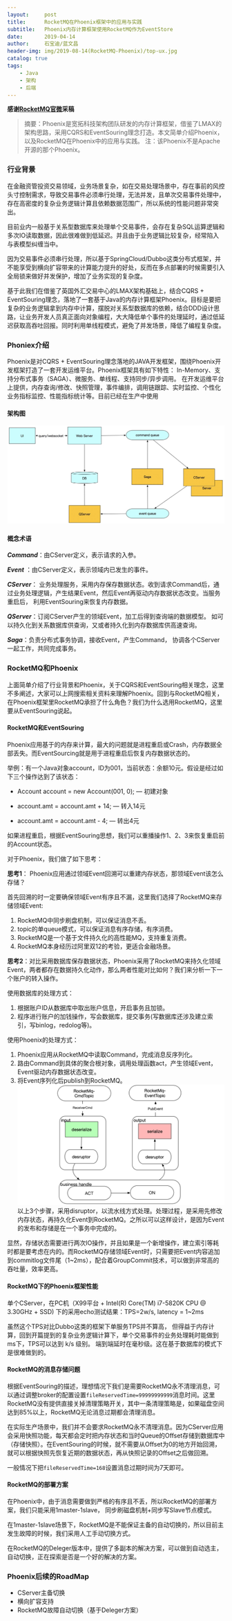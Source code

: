 ```yaml
---
layout:     post
title:      RocketMQ在Phoenix框架中的应用与实践
subtitle:   Phoenix内存计算框架使用RocketMQ作为EventStore
date:       2019-04-14
author:     石宝迪/蓝文昌
header-img: img/2019-08-14(RocketMQ-Phoenix)/top-ux.jpg
catalog: true 						
tags:								
    - Java
    - 架构
    - 后端
---
```

**感谢[RocketMQ官微](https://mp.weixin.qq.com/s?__biz=MzIxODM2NTQ3OQ==&mid=2247484214&idx=1&sn=d17f889cd8ddefe65fb4dae8e95c1354&chksm=97eae87ea09d6168a3a13ea4266e2c0a9cbf0c4d2d67cb16a83a822e9f6b8f8281be1c23ff8c&scene=27#wechat_redirect)采稿**
>摘要：Phoenix是宽拓科技架构团队研发的内存计算框架，借鉴了LMAX的架构思路，采用CQRS和EventSouring理念打造。本文简单介绍Phoenix，以及RocketMQ在Phoenix中的应用与实践。
注：该Phoenix不是Apache开源的那个Phoenix。

### 行业背景
在金融资管投资交易领域，业务场景复杂，如在交易处理场景中，存在事前的风控头寸控制需求，导致交易事件必须串行处理，无法并发，且单次交易事件处理中，存在高密度的复杂业务逻辑计算且依赖数据范围广，所以系统的性能问题非常突出。

目前业内一般基于关系型数据库来处理单个交易事件，会存在复杂SQL运算逻辑和多次IO读取数据，因此很难做到低延迟。并且由于业务逻辑比较复杂，经常陷入与表模型纠缠当中。

因为交易事件必须串行处理，所以基于SpringCloud/Dubbo这类分布式框架，并不能享受到横向扩容带来的计算能力提升的好处，反而在多点部署的时候需要引入全局锁来做好并发保护，增加了业务实现的复杂度。

基于此我们在借鉴了英国外汇交易中心的LMAX架构基础上，结合CQRS + EventSouring理念，落地了一套基于Java的内存计算框架Phoenix。目标是要把复杂的业务逻辑拿到内存中计算，摆脱对关系型数据库的依赖，结合DDD设计思路，让业务开发人员真正面向对象编程，大大降低单个事件的处理延时，通过低延迟获取高吞吐回报。同时利用单线程模式，避免了并发场景，降低了编程复杂度。


### Phoniex介绍
Phoenix是对CQRS + EventSouring理念落地的JAVA开发框架，围绕Phoenix开发框架打造了一套开发运维平台。Phoenix框架具有如下特性： ln-Memory、支持分布式事务（SAGA）、微服务、单线程、支持同步/异步调用。 在开发运维平台上提供，内存查询/修改、快照管理，事件编排，调用链跟踪、实时监控、个性化业务指标监控、性能指标统计等。目前已经在生产中使用


#### 架构图
![image-phoenix](/img/2019-08-14(RocketMQ-Phoenix)/phoenix.jpg)

#### 概念术语

***Command***：由CServer定义，表示请求的入参。

***Event*** ：由CServer定义，表示领域内已发生的事件。

***CServer***： 业务处理服务，采用内存保存数据状态。收到请求Command后，通过业务处理逻辑，产⽣结果Event，然后Event再驱动内存数据状态改变。当服务重启后， 利用EventSouring来恢复内存数据。

***QServer***：订阅CServer产生的领域Event，加工后得到查询端的数据模型。 如可以持久化到关系数据库供查询，又或者持久化到内存数据库供高速查询。

***Saga***：负责分布式事务协调，接收Event，产生Command， 协调各个CServer一起工作，共同完成事务。

### RocketMQ和Phoenix

​上面简单介绍了行业背景和Phoenix，关于CQRS和EventSouring相关理念，这里不多阐述，大家可以上网搜索相关资料来理解Phoenix。回到与RocketMQ相关，在Phoenix框架里RocketMQ承担了什么角色？我们为什么选用RocketMQ，这里要从EventSouring说起。

#### RocketMQ和EventSouring
​Phoenix应用基于的内存来计算，最大的问题就是进程重启或Crash，内存数据全部丢失。而EventSourcing就是用于进程重启后恢复内存数据状态的。

​举例：有一个Java对象account，ID为001，当前状态：余额10元。假设是经过如下三个操作达到了该状态：
- Account account = new Account(001, 0);  — 初建对象

- account.amt = account.amt + 14; — 转入14元

- account.amt = account.amt - 4; — 转出4元

如果进程重启，根据EventSouring思想，我们可以重播操作1、2、3来恢复重启前的Account状态。

对于Phoenix，我们做了如下思考：

**思考1**： Phoenix应用通过领域Event回溯可以重建内存状态，那领域Event该怎么存储？

首先回溯的时一定要确保领域Event有序且不漏，这里我们选择了RocketMQ来存储领域Event:
1. RocketMQ中同步刷盘机制，可以保证消息不丢。
2. topic的单queue模式，可以保证消息有序存储，有序消费。
3. RocketMQ是一个基于文件持久化的高性能MQ，支持重复消费。
4. RocketMQ本身经历过阿里双12的考验，更适合金融场景。

**思考2**：对比采用数据库保存数据状态，Phoenix采用了RocketMQ来持久化领域Event，两者都存在数据持久化动作，那么两者性能对比如何？我们来分析一下一个账户的转入操作。

使用数据库的处理方式：
1. 根据账户ID从数据库中取出账户信息，开启事务且加锁。
2. 程序进行账户的加钱操作，写会数据库，提交事务(写数据库还涉及建立索引，写binlog，redolog等)。

使用Phoenix的处理方式：
1. Phoenix应用从RocketMQ中读取Command，完成消息反序列化。
2. 路由Command到具体的聚合根对象，调用处理函数act，产生领域Event，Event驱动内存数据状态改变。
3. 将Event序列化后publish到RocketMQ。
![image-phoenix-handle](/img/2019-08-14(RocketMQ-Phoenix)/phoenix-handle.jpg)
​以上3个步骤，采用disruptor，以流水线方式处理。处理过程，是采用先修改内存状态，再持久化Event到RocketMQ。之所以可以这样设计，是因为Event的发布和存储是在一个事务中完成的。

​显然，存储状态需要进行两次IO操作，并且如果是一个新增操作，建立索引等耗时都是要考虑在内的。而RocketMQ存储领域Event时，只需要把Event内容追加到commitlog文件尾（1~2ms），配合着GroupCommit技术，可以做到非常高的吞吐量，效率更高。

#### RocketMQ下的Phoenix框架性能

​单个CServer，在PC机（X99平台 + Intel(R) Core(TM) i7-5820K CPU @ 3.30GHz + SSD) 下的采用echo测试结果：TPS=2w/s, latency = 1~2ms

​虽然这个TPS对比Dubbo这类的框架下单服务TPS并不算高， 但得益于内存计算，回到开篇提到的复杂业务逻辑计算下，单个交易事件的业务处理耗时能做到ms下，TPS可以达到 k/s 级别。 端到端延时在毫秒级。这在基于数据库的模式下是很难做到的。

#### RocketMQ的消息存储问题
​根据EventSouring的描述，理想情况下我们是需要RocketMQ永不清理消息，可以通过调整broker的配置设置`fileReservedTime=99999999999`消息时间。这里RocketMQ没有提供直接关掉清理策略开关，其中一条清理策略是，如果磁盘空间达到85%以上，RocketMQ无论消息过期都会清理消息。

​在实际生产场景中，我们并不会要求RocketMQ永不清理消息。因为CServer应用会采用快照功能，每天都会定时把内存状态和当时Queue的Offset存储到数据库中（存储快照）。在EventSouring的时候，就不需要从Offset为0的地方开始回溯，就可以根据快照先恢复近期的数据状态，再从快照记录的Offset之后做回溯。

​一般情况下把`fileReservedTime=168`设置消息过期时间为7天即可。

#### RocketMQ的部署方案
​在Phoenix中，由于消息需要做到严格的有序且不丢，所以RocketMQ的部署方案，我们只能采用1master-1slave， 同步刷磁盘机制+同步写Slave节点模式。 

​在1master-1slave场景下，RocketMQ是不能保证主备的自动切换的，所以目前主发生故障的时候，我们采用人工手动切换方式。

​在RocketMQ的Deleger版本中，提供了多副本的解决方案，可以做到自动选主，自动切换，正在探索是否是一个好的解决的方案。


### Phoenix后续的RoadMap
- CServer主备切换
- 横向扩容支持
- RocketMQ故障自动切换（基于Deleger方案）

